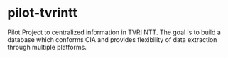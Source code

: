 # pilot-tvrintt
Pilot Project to centralized information in TVRI NTT. The goal is to build a database which conforms CIA and provides flexibility of data extraction through multiple platforms.
